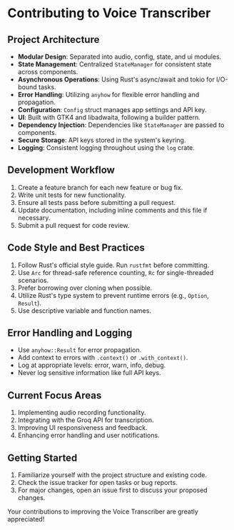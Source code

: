 # Contributing to Voice Transcriber

## Project Architecture

- **Modular Design**: Separated into audio, config, state, and ui modules.
- **State Management**: Centralized `StateManager` for consistent state across components.
- **Asynchronous Operations**: Using Rust's async/await and tokio for I/O-bound tasks.
- **Error Handling**: Utilizing `anyhow` for flexible error handling and propagation.
- **Configuration**: `Config` struct manages app settings and API key.
- **UI**: Built with GTK4 and libadwaita, following a builder pattern.
- **Dependency Injection**: Dependencies like `StateManager` are passed to components.
- **Secure Storage**: API keys stored in the system's keyring.
- **Logging**: Consistent logging throughout using the `log` crate.

## Development Workflow

1. Create a feature branch for each new feature or bug fix.
2. Write unit tests for new functionality.
3. Ensure all tests pass before submitting a pull request.
4. Update documentation, including inline comments and this file if necessary.
5. Submit a pull request for code review.

## Code Style and Best Practices

1. Follow Rust's official style guide. Run `rustfmt` before committing.
2. Use `Arc` for thread-safe reference counting, `Rc` for single-threaded scenarios.
3. Prefer borrowing over cloning when possible.
4. Utilize Rust's type system to prevent runtime errors (e.g., `Option`, `Result`).
5. Use descriptive variable and function names.

## Error Handling and Logging

- Use `anyhow::Result` for error propagation.
- Add context to errors with `.context()` or `.with_context()`.
- Log at appropriate levels: error, warn, info, debug.
- Never log sensitive information like full API keys.

## Current Focus Areas

1. Implementing audio recording functionality.
2. Integrating with the Groq API for transcription.
3. Improving UI responsiveness and feedback.
4. Enhancing error handling and user notifications.

## Getting Started

1. Familiarize yourself with the project structure and existing code.
2. Check the issue tracker for open tasks or bug reports.
3. For major changes, open an issue first to discuss your proposed changes.

Your contributions to improving the Voice Transcriber are greatly appreciated!
